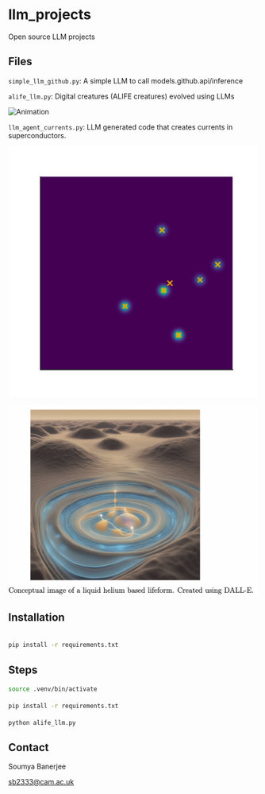 # llm_projects

Open source LLM projects

## Files

`simple_llm_github.py`: A simple LLM to call models.github.api/inference

`alife_llm.py`: Digital creatures (ALIFE creatures) evolved using LLMs

![Animation](wavefront_animation.gif)

`llm_agent_currents.py`: LLM generated code that creates currents in superconductors.

![Animation](superconducting_life.gif)

![Scifi generated image of life in liquid helium](scifi_image.png)

## Installation

```bash

pip install -r requirements.txt
```

## Steps

```bash
source .venv/bin/activate

pip install -r requirements.txt

python alife_llm.py

```

## Contact

Soumya Banerjee

sb2333@cam.ac.uk

